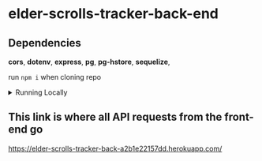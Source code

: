 # elder-scrolls-tracker-back-end

## Dependencies

**cors**,
**dotenv**,
**express**,
**pg**,
**pg-hstore**,
**sequelize**,

run `npm i` when cloning repo

<details>
<summary>Running Locally</summary>
<p>Inside index.js there is a commented out code block (can't miss it) that will help in testing this project locally.</p>
</details>

## This link is where all API requests from the front-end go

https://elder-scrolls-tracker-back-a2b1e22157dd.herokuapp.com/
